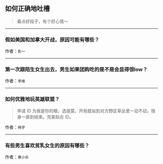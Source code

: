 ## 如何正确地吐槽

> 看点好段子，有个好心情～


 
---

### 假如美国和加拿大开战，原因可能有哪些？

> 


作者：`彭一`

---

### 第一次跟陌生女生出去，男生如果团购吃的是不是会显得很low？

> 


作者：`李维`

---

### 如何优雅地玩英雄联盟？

> 申请 ID 为我是你的眼，选提莫，开局就站到对方野区草丛里一动不动，隐身一直到结束。完美贴合 ID。


作者：`杨宇`

---

### 有些男生喜欢贫乳女生的原因有哪些？

> 


作者：`蔡小乐`